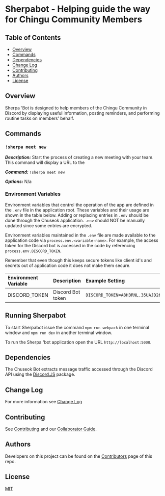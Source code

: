 # Sherpabot - Helping guide the way for Chingu Community Members

## Table of Contents

* [Overview](#overview)
* [Commands](#commands)
* [Dependencies](#dependencies)
* [Change Log](#change-log)
* [Contributing](#contributing)
* [Authors](#authors)
* [License](#license)

## Overview

Sherpa 'Bot is designed to help members of the Chingu Community in Discord
by displaying useful information, posting reminders, and performing routine
tasks on members' behalf.

## Commands

### `!sherpa meet new`

**_Description:_** 
Start the process of creating a new meeting with your team. This command will
display a URL to the 

**_Command:_** `!sherpa meet new`

**_Options:_**
N/a


### Environment Variables

Environment variables that control the operation of the app are defined in the
`.env` file in the application root. These variables and their usage are shown
in the table below. Adding or replacing entries in `.env` should be done through
the Chuseok application. `.env` should NOT be manually updated since some
entries are encrypted.

Environment variables maintained in the `.env` file are made available to the
application code via `process.env.<variable-name>`. For example, the
access token for the Discord bot is accessed in the code by referencing
`process.env.DISCORD_TOKEN`.

Remember that even though this keeps secure tokens like client id's and secrets
out of application code it does not make them secure.

| Environment Variable | Description       | Example Setting |
|:---------------------|:------------------|:----------------|
| DISCORD_TOKEN            | Discord Bot token | `DISCORD_TOKEN=A8H3RNL.35UAJD26JEOKJMNDAD0.UDNLADMEMCI2UCNH5UF48KDMB3DD5NW` |


## Running Sherpabot

To start Sherpabot issue the command `npm run webpack` in one terminal window
and `npm run dev` in another terminal window.

To run the Sherpa 'bot application open the URL `http://localhost:5000`.

## Dependencies

The Chuseok Bot extracts message traffic accessed through the Discord API
using the [Discord.JS](https://discord.js.org) package.

## Change Log

For more information see [Change Log](https://github.com/chingu-x/sherpabot/blob/development/docs/CHANGELOG.md)

## Contributing

See [Contributing](https://github.com/chingu-x/sherpabot/blob/development/docs/CONTRIBUTING.md)
and our [Collaborator Guide](https://github.com/chingu-x/sherpabot/blob/development/docs/COLLABORATOR_GUIDE.md).

## Authors

Developers on this project can be found on the [Contributors](https://github.com/chingu-x/sherpabot/graphs/contributors) page of this repo.

## License

[MIT](https://tldrlegal.com/license/mit-license)
